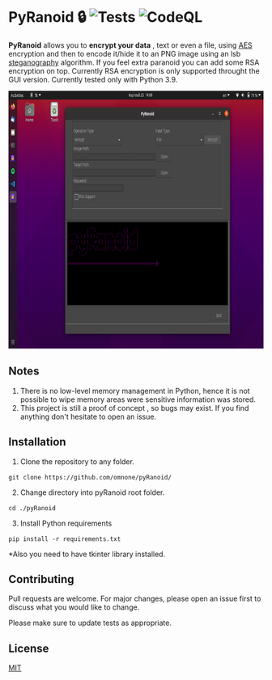 # PyRanoid :lock: ![Tests](https://github.com/omnone/pyRanoid/workflows/Tests/badge.svg) ![CodeQL](https://github.com/omnone/pyRanoid/workflows/CodeQL/badge.svg)
**PyRanoid** allows you to **encrypt your data** , text or even a file, using [AES](https://en.wikipedia.org/wiki/Advanced_Encryption_Standard) encryption and then to encode it/hide it to an PNG image using an lsb [steganography](https://en.wikipedia.org/wiki/Steganography) algorithm. If you feel extra paranoid you can add some RSA encryption on top. Currently RSA encryption is only supported throught the GUI version. Currently tested only with Python 3.9.

<img src="screenshot.png" width="750" height="510">

## Notes
1. There is no low-level memory management in Python, hence it is not possible to wipe memory areas were sensitive information was stored.
2. This project is still a proof of concept , so bugs may exist. If you find anything don't hesitate to open an issue.

## Installation

1. Clone the repository to any folder.

```
git clone https://github.com/omnone/pyRanoid/
```

2. Change directory into pyRanoid root folder.

```
cd ./pyRanoid
```

3. Install Python requirements

```
pip install -r requirements.txt
```
*Also you need to have tkinter library installed.

## Contributing
Pull requests are welcome. For major changes, please open an issue first to discuss what you would like to change.

Please make sure to update tests as appropriate.

## License
[MIT](https://choosealicense.com/licenses/mit/)
